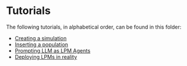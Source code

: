 # Tutorials

The following tutorials, in alphabetical order, can be found in this folder:

- [Creating a simulation](creating-a-model/index.md)
- [Inserting a population](processing-a-population/index.md)
- [Prompting LLM as LPM Agents](configure-behavior/index.md)
- [Deploying LPMs in reality](integrating-with-beckn/index.md)
